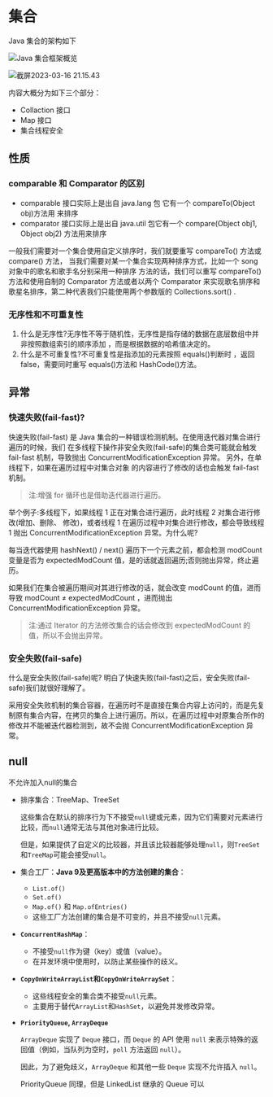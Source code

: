 # 集合

Java 集合的架构如下

![Java 集合框架概览](https://cdn.jsdelivr.net/gh/davidliuk/images@master/blog/java-collection-hierarchy.png)

![截屏2023-03-16 21.15.43](https://cdn.jsdelivr.net/gh/davidliuk/images@master/blog/%E6%88%AA%E5%B1%8F2023-03-16%2021.15.43.png)

内容大概分为如下三个部分：

- Collaction 接口
- Map 接口
- 集合线程安全

## 性质

### comparable 和 Comparator 的区别

- comparable 接口实际上是出自 java.lang 包 它有一个 compareTo(Object obj)方法用 来排序
- comparator 接口实际上是出自 java.util 包它有一个 compare(Object obj1, Object obj2) 方法用来排序

一般我们需要对一个集合使用自定义排序时，我们就要重写 compareTo() 方法或 compare() 方法， 当我们需要对某一个集合实现两种排序方式，比如一个 song 对象中的歌名和歌手名分别采用一种排序 方法的话，我们可以重写 compareTo()方法和使用自制的 Comparator 方法或者以两个 Comparator 来实现歌名排序和歌星名排序，第二种代表我们只能使用两个参数版的 Collections.sort() .

### 无序性和不可重复性

1. 什么是无序性?无序性不等于随机性，无序性是指存储的数据在底层数组中并非按照数组索引的顺序添加 ，而是根据数据的哈希值决定的。
2. 什么是不可重复性?不可重复性是指添加的元素按照 equals()判断时 ，返回 false，需要同时重写 equals()方法和 HashCode()方法。

## 异常

### 快速失败(fail-fast)?

快速失败(fail-fast) 是 Java 集合的一种错误检测机制。在使用迭代器对集合进行遍历的时候，我们 在多线程下操作非安全失败(fail-safe)的集合类可能就会触发 fail-fast 机制，导致抛出 ConcurrentModificationException 异常。 另外，在单线程下，如果在遍历过程中对集合对象 的内容进行了修改的话也会触发 fail-fast 机制。

> 注:增强 for 循环也是借助迭代器进行遍历。

举个例子:多线程下，如果线程 1 正在对集合进行遍历，此时线程 2 对集合进行修改(增加、删除、 修改)，或者线程 1 在遍历过程中对集合进行修改，都会导致线程 1 抛出 ConcurrentModificationException 异常。为什么呢?

每当迭代器使用 hashNext() / next() 遍历下一个元素之前，都会检测 modCount 变量是否为 expectedModCount 值，是的话就返回遍历;否则抛出异常，终止遍历。

如果我们在集合被遍历期间对其进行修改的话，就会改变 modCount 的值，进而导致 modCount ≠ expectedModCount ，进而抛出 ConcurrentModificationException 异常。

> 注:通过 Iterator 的方法修改集合的话会修改到 expectedModCount 的值，所以不会抛出异常。

### 安全失败(fail-safe)

什么是安全失败(fail-safe)呢? 明白了快速失败(fail-fast)之后，安全失败(fail-safe)我们就很好理解了。

采用安全失败机制的集合容器，在遍历时不是直接在集合内容上访问的，而是先复制原有集合内容，在拷⻉的集合上进行遍历。所以，在遍历过程中对原集合所作的修改并不能被迭代器检测到，故不会抛 ConcurrentModificationException 异常。

## null

不允许加入null的集合

- 排序集合：TreeMap、TreeSet

  这些集合在默认的排序行为下不接受`null`键或元素，因为它们需要对元素进行比较，而`null`通常无法与其他对象进行比较。

  但是，如果提供了自定义的比较器，并且该比较器能够处理`null`，则`TreeSet`和`TreeMap`可能会接受`null`。

- 集合工厂：**Java 9及更高版本中的方法创建的集合**：

  - `List.of()`
  - `Set.of()`
  - `Map.of()` 和 `Map.ofEntries()`
  - 这些工厂方法创建的集合是不可变的，并且不接受`null`元素。

- **`ConcurrentHashMap`**：

  - 不接受`null`作为键（key）或值（value）。
  - 在并发环境中使用时，以防止某些操作的歧义。

- **`CopyOnWriteArrayList`和`CopyOnWriteArraySet`**：

  - 这些线程安全的集合类不接受`null`元素。
  - 主要用于替代`ArrayList`和`HashSet`，以避免并发修改异常。

- **`PriorityQueue`, `ArrayDeque`**

  `ArrayDeque` 实现了 `Deque` 接口，而 `Deque` 的 API 使用 `null` 来表示特殊的返回值（例如，当队列为空时，`poll` 方法返回 `null`）。

  因此，为了避免歧义，`ArrayDeque` 和其他一些 `Deque` 实现不允许插入 `null`。

  PriorityQueue 同理，但是 LinkedList 继承的 Queue 可以

